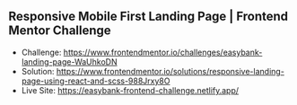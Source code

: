 ## Responsive Mobile First Landing Page | Frontend Mentor Challenge
- Challenge: https://www.frontendmentor.io/challenges/easybank-landing-page-WaUhkoDN
- Solution: https://www.frontendmentor.io/solutions/responsive-landing-page-using-react-and-scss-988Jrxy8O
- Live Site: https://easybank-frontend-challenge.netlify.app/
